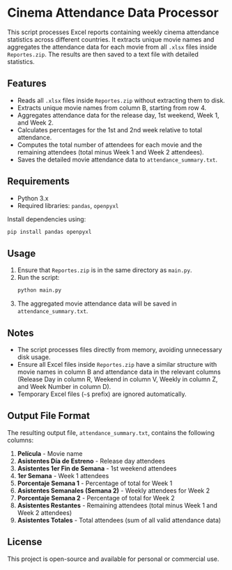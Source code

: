 # Cinema Attendance Data Processor

This script processes Excel reports containing weekly cinema attendance statistics across different countries. It extracts unique movie names and aggregates the attendance data for each movie from all `.xlsx` files inside `Reportes.zip`. The results are then saved to a text file with detailed statistics.

## Features
- Reads all `.xlsx` files inside `Reportes.zip` without extracting them to disk.
- Extracts unique movie names from column B, starting from row 4.
- Aggregates attendance data for the release day, 1st weekend, Week 1, and Week 2.
- Calculates percentages for the 1st and 2nd week relative to total attendance.
- Computes the total number of attendees for each movie and the remaining attendees (total minus Week 1 and Week 2 attendees).
- Saves the detailed movie attendance data to `attendance_summary.txt`.

## Requirements
- Python 3.x
- Required libraries: `pandas`, `openpyxl`

Install dependencies using:
```bash
pip install pandas openpyxl
```

## Usage
1. Ensure that `Reportes.zip` is in the same directory as `main.py`.
2. Run the script:
   ```bash
   python main.py
   ```
3. The aggregated movie attendance data will be saved in `attendance_summary.txt`.

## Notes
- The script processes files directly from memory, avoiding unnecessary disk usage.
- Ensure all Excel files inside `Reportes.zip` have a similar structure with movie names in column B and attendance data in the relevant columns (Release Day in column R, Weekend in column V, Weekly in column Z, and Week Number in column D).
- Temporary Excel files (`~$` prefix) are ignored automatically.

## Output File Format
The resulting output file, `attendance_summary.txt`, contains the following columns:

1. **Película** - Movie name
2. **Asistentes Día de Estreno** - Release day attendees
3. **Asistentes 1er Fin de Semana** - 1st weekend attendees
4. **1er Semana** - Week 1 attendees
5. **Porcentaje Semana 1** - Percentage of total for Week 1
6. **Asistentes Semanales (Semana 2)** - Weekly attendees for Week 2
7. **Porcentaje Semana 2** - Percentage of total for Week 2
8. **Asistentes Restantes** - Remaining attendees (total minus Week 1 and Week 2 attendees)
9. **Asistentes Totales** - Total attendees (sum of all valid attendance data)

## License
This project is open-source and available for personal or commercial use.